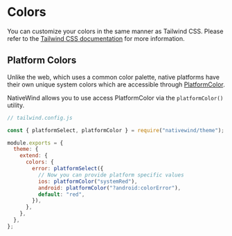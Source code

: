 # Colors

You can customize your colors in the same manner as Tailwind CSS. Please refer to the [Tailwind CSS documentation](https://tailwindcss.com/docs/customizing-colors) for more information.

## Platform Colors

Unlike the web, which uses a common color palette, native platforms have their own unique system colors which are accessible through [PlatformColor](https://reactnative.dev/docs/platformcolor).

NativeWind allows you to use access PlatformColor via the `platformColor()` utility.

```js
// tailwind.config.js

const { platformSelect, platformColor } = require("nativewind/theme");

module.exports = {
  theme: {
    extend: {
      colors: {
        error: platformSelect({
          // Now you can provide platform specific values
          ios: platformColor("systemRed"),
          android: platformColor("?android:colorError"),
          default: "red",
        }),
      },
    },
  },
};
```
